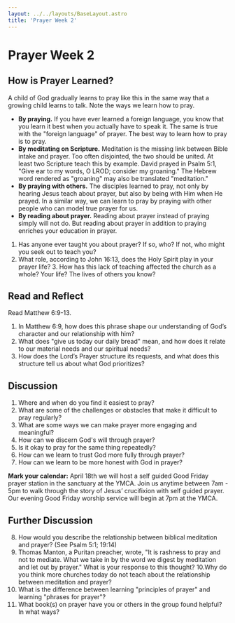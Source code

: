 ```yaml
---
layout: ../../layouts/BaseLayout.astro
title: 'Prayer Week 2'
---
```


# Prayer Week 2

## How is Prayer Learned?

A child of God gradually learns to pray like this in the same way that a growing child learns to talk. Note the ways we learn how to pray.

- **By praying.** If you have ever learned a foreign language, you know that you learn it best when you actually have to speak it. The same is true with the "foreign language" of prayer. The best way to learn how to pray is to pray. 
- **By meditating on Scripture.** Meditation is the missing link between Bible intake and prayer. Too often disjointed, the two should be united. At least two Scripture teach this by example. David prayed in Psalm 5:1, "Give ear to my words, O LROD; consider my groaning." The Hebrew word rendered as "groaning" may also be translated "meditation."
- **By praying with others.** The disciples learned to pray, not only by hearing Jesus teach about prayer, but also by being with Him when He prayed. In a similar way, we can learn to pray by praying with other people who can model true prayer for us. 
- **By reading about prayer.** Reading about prayer instead of praying simply will not do. But reading about prayer in addition to praying enriches your education in prayer. 

1. Has anyone ever taught you about prayer? If so, who? If not, who might you seek out to teach you?
2. What role, according to John 16:13, does the Holy Spirit play in your prayer life? 3. How has this lack of teaching affected the church as a whole? Your life? The lives of others you know?

## Read and Reflect

Read Matthew 6:9-13.

1. In Matthew 6:9, how does this phrase shape our understanding of God’s character and our relationship with him? 
2. What does "give us today our daily bread" mean, and how does it relate to our material needs and our spiritual needs? 
3. How does the Lord’s Prayer structure its requests, and what does this structure tell us about what God prioritizes?

## Discussion

1. Where and when do you find it easiest to pray?
2. What are some of the challenges or obstacles that make it difficult to pray regularly? 
3. What are some ways we can make prayer more engaging and meaningful?
4. How can we discern God's will through prayer?
5. Is it okay to pray for the same thing repeatedly? 
6. How can we learn to trust God more fully through prayer?
7. How can we learn to be more honest with God in prayer? 

**Mark your calendar:** April 18th we will host a self guided Good Friday prayer station in the sanctuary at the YMCA. Join us anytime between 7am - 5pm to walk through the story of Jesus’ crucifixion with self guided prayer. Our evening Good Friday worship service will begin at 7pm at the YMCA. 

## Further Discussion

8. How would you describe the relationship between biblical meditation and prayer? (See Psalm 5:1; 19:14) 
9. Thomas Manton, a Puritan preacher, wrote, "It is rashness to pray and not to mediate. What we take in by the word we digest by meditation and let out by prayer." What is your response to this thought? 
10.Why do you think more churches today do not teach about the relationship between meditation and prayer? 
11. What is the difference between learning "principles of prayer" and learning "phrases for prayer"? 
12. What book(s) on prayer have you or others in the group found helpful? In what ways? 
